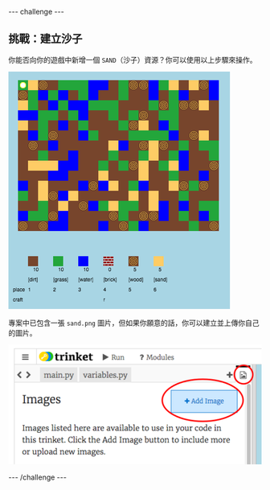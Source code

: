 --- challenge ---
## 挑戰：建立沙子
你能否向你的遊戲中新增一個 `SAND`（沙子）資源？你可以使用以上步驟來操作。

![screenshot](images/craft-sand.png)

專案中已包含一張 `sand.png` 圖片，但如果你願意的話，你可以建立並上傳你自己的圖片。

![screenshot](images/craft-upload.png)




--- /challenge ---